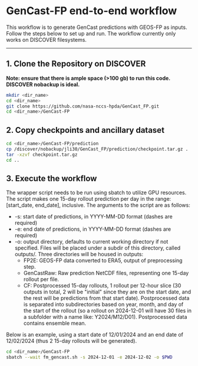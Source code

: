 # GenCast-FP end-to-end workflow

This workflow is to generate GenCast predictions with GEOS-FP as inputs. Follow the steps below to set up and run. The workflow currently only works on DISCOVER filesystems.

---

## 1. Clone the Repository on DISCOVER
**Note: ensure that there is ample space (>100 gb) to run this code. DISCOVER nobackup is ideal.**
```bash
mkdir <dir_name>
cd <dir_name>
git clone https://github.com/nasa-nccs-hpda/GenCast_FP.git
cd <dir_name>/GenCast-FP
```

## 2. Copy checkpoints and ancillary dataset
```bash
cd <dir_name>/GenCast-FP/prediction
cp /discover/nobackup/jli30/GenCast_FP/prediction/checkpoint.tar.gz .
tar -xzvf checkpoint.tar.gz
cd ..
```

## 3. Execute the workflow
The wrapper script needs to be run using sbatch to utilize GPU resources. The script makes one 15-day rollout prediction per day in the range: [start_date, end_date], inclusive. The arguments to the script are as follows: 

* -s: start date of predictions, in YYYY-MM-DD format (dashes are required)
* -e: end date of predictions, in YYYY-MM-DD format (dashes are required)
* -o: output directory, defaults to current working directory if not specified. Files will be placed under a subdir of this directory, called outputs/. Three directories will be housed in outputs:
  * FP2E: GEOS-FP data converted to ERA5, output of preprocessing step.
  * GenCastRaw: Raw prediction NetCDF files, representing one 15-day rollout per file.
  * CF: Postprocessed 15-day rollouts, 1 rollout per 12-hour slice (30 outputs in total, 2 will be "initial" since they are on the start date, and the rest will be predictions from that start date). Postprocessed data is separated into subdirectories based on year, month, and day of the start of the rollout (so a rollout on 2024-12-01 will have 30 files in a subfolder with a name like: Y2024/M12/D01). Postprocessed data contains ensemble mean.

Below is an example, using a start date of 12/01/2024 and an end date of 12/02/2024 (thus 2 15-day rollouts will be generated). 
```bash
cd <dir_name>/GenCast-FP
sbatch --wait fm_gencast.sh -s 2024-12-01 -e 2024-12-02 -o $PWD
```
